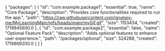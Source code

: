 {
  "packages": [
    {
      "id": "com.example.package1",
      "essential": true,
      "name": "Core Package",
      "description": "Provides core functionalities required to run the app.",
      "path": "https://raw.githubusercontent.com/grumpy-me/MyLearningMain/refs/heads/main/myGif.gif",
      "size": 1153434,
      "created": 1719945600.0
    },
    {
      "id": "com.example.package2",
      "essential": false,
      "name": "Optional Feature Pack",
      "description": "Adds optional features to enhance user experience.",
      "path": "/packages/optional",
      "size": 524288,
      "created": 1719869200.0
    }
  ]
}

